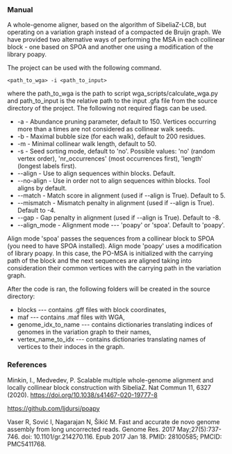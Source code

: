 ### Manual

A whole-genome aligner, based on the algorithm of SibeliaZ-LCB, but operating on a variation graph instead of a compacted de Bruijn graph.
We have provided two alternative ways of performing the MSA in each collinear block - one based on SPOA and another one using a modification of the library poapy.

The project can be used with the following command.
```
<path_to_wga> -i <path_to_input>
```
where the path_to_wga is the path to script wga_scripts/calculate_wga.py 
and path_to_input is the relative path to the input .gfa file from the source directory of the project.
The following not required flags can be used.
 - -a - Abundance pruning parameter, default to 150. Vertices occurring more than a times are not considered as collinear walk seeds.
 - -b - Maximal bubble size (for each walk), default to 200 residues.
 - -m - Minimal collinear walk length, default to 50.
 - -s - Seed sorting mode, default to 'no'. Possible values:
                        'no' (random vertex order), 'nr_occurrences' (most occurrences first),
                        'length' (longest labels first).
 - --align - Use to align sequences within blocks. Default.
 - --no-align - Use in order not to align sequences within blocks. Tool aligns by default.
 - --match - Match score in alignment (used if --align is True). Default to 5.
 - --mismatch - Mismatch penalty in alignment (used if --align is True). Default to -4.
 - --gap - Gap penalty in alignment (used if --align is True). Default to -8.
 - --align_mode - Alignment mode --- 'poapy' or 'spoa'. Default to 'poapy'.

Align mode 'spoa' passes the sequences from a collinear block to SPOA (you need to have SPOA installed).
Align mode 'poapy' uses a modification of library poapy.
In this case, the PO-MSA is initialized with the carrying path of the block and the next sequences are aligned taking into consideration their common vertices with the carrying path in the variation graph.

After the code is ran, the following folders will be created in the source directory:
 - blocks --- contains .gff files with block coordinates,
 - maf --- contains .maf files with WGA,
 - genome_idx_to_name --- contains dictionaries translating indices of genomes in the variation graph to their names, 
 - vertex_name_to_idx --- contains dictionaries translating names of vertices to their indoces in the graph.

### References

Minkin, I., Medvedev, P. Scalable multiple whole-genome alignment and locally collinear block construction with SibeliaZ.
Nat Commun 11, 6327 (2020). https://doi.org/10.1038/s41467-020-19777-8

https://github.com/ljdursi/poapy

Vaser R, Sović I, Nagarajan N, Šikić M. Fast and accurate de novo genome assembly from long uncorrected reads. Genome Res. 2017 May;27(5):737-746. doi: 10.1101/gr.214270.116. Epub 2017 Jan 18. PMID: 28100585; PMCID: PMC5411768.

